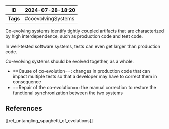 
| ID       | 2024-07-28-18:20   |
| -------- | ------------------ |
| **Tags** | #coevolvingSystems |
Co-evolving systems identify tightly coupled artifacts that are characterized by high interdependence, such as production code and test code.

In well-tested software systems, tests can even get larger than production code.

Co-evolving systems should be evolved together, as a whole.
- ==Cause of co-evolution==: changes in production code that can impact multiple tests so that a developer may have to correct them in consequence
- ==Repair of the co-evolution==: the manual correction to restore the functional synchronization between the two systems

## References
[[ref_untangling_spaghetti_of_evolutions]]


